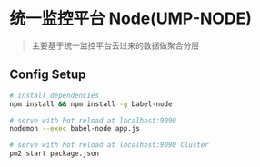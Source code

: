# 统一监控平台 Node(UMP-NODE)

> 主要基于统一监控平台丢过来的数据做聚合分层

## Config Setup

``` bash
# install dependencies
npm install && npm install -g babel-node

# serve with hot reload at localhost:9090
nodemon --exec babel-node app.js

# serve with hot reload at localhost:9090 Cluster
pm2 start package.json

```

